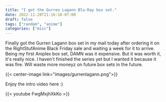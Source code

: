 ```yaml
---
title: "I got the Gurren Lagann Blu-Ray box set."
date: 2022-11-28T21:16:18-07:00
draft: false
tags: ["random", "anime"]
categories: ["misc"]
---
```


Finally got the Gurren Lagann box set in my mail today after ordering it on the RightStufAnime Black Friday sale and waiting a week for it to arrive. Being my first Aniplex box set, DAMN was it expensive. But it was worth it, it's really nice. I haven't finished the series yet but I wanted it because it was fire. Will waste more moneyz on future box sets in the future.

{{< center-image link="images/gurrenlagann.png">}}  

Enjoy the intro video here :)   

{{< youtube FwgMxjhXkKo >}}